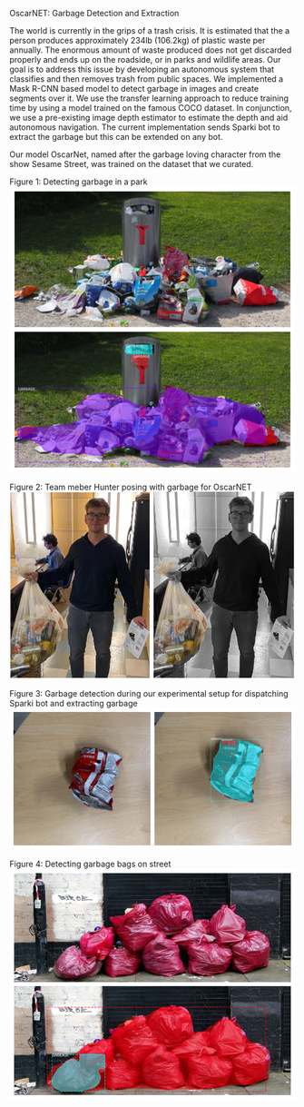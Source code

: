 OscarNET: Garbage Detection and Extraction

The world is currently in the grips of a trash crisis. It is estimated that the a person produces approximately 234lb (106.2kg) of plastic waste per annually. The enormous amount of waste produced does not get discarded properly and ends up on the roadside, or in parks and wildlife areas. Our goal is to address this issue by developing an autonomous system that classifies and then removes trash from public spaces. We implemented a Mask R-CNN based model to detect garbage in images and create segments over it. We use the transfer learning approach to reduce training time by using a model trained on the famous COCO dataset. In conjunction, we use a pre-existing image depth estimator to estimate the depth and aid autonomous navigation. The current implementation sends Sparki bot to extract the garbage but this can be extended on any bot. 

Our model OscarNet, named after the garbage loving character from the show Sesame Street, was trained on the dataset that we curated.

Figure 1: Detecting garbage in a park
![OscarNET at work](https://github.com/himanshugupta1009/OscarNET/blob/master/trash_can_in_park.jpg)

Figure 2: Team meber Hunter posing with garbage for OscarNET
![Team member Hunter posing with garbage for OscarNET](https://github.com/himanshugupta1009/OscarNET/blob/master/team_member_hunter_posing.png)

Figure 3: Garbage detection during our experimental setup for dispatching Sparki bot and extracting garbage
![Team member Hunter posing with garbage for OscarNET](https://github.com/himanshugupta1009/OscarNET/blob/master/packet_of_chips_on_table.jpg)

Figure 4: Detecting garbage bags on street
![Team member Hunter posing with garbage for OscarNET](https://github.com/himanshugupta1009/OscarNET/blob/master/garbage_bags_on_street.jpg)
